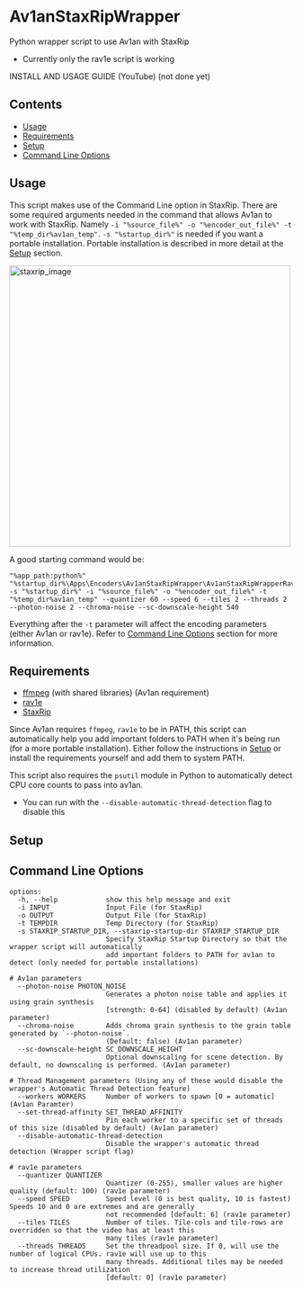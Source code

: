 # Av1anStaxRipWrapper
Python wrapper script to use Av1an with StaxRip
 - Currently only the rav1e script is working

INSTALL AND USAGE GUIDE (YouTube) (not done yet)

## Contents
- [Usage](#usage)
- [Requirements](#requirements)
- [Setup](#setup)
- [Command Line Options](#command-line-options)

## Usage
This script makes use of the Command Line option in StaxRip. There are some required arguments needed in the command that allows Av1an to work with StaxRip. Namely `-i "%source_file%" -o "%encoder_out_file%" -t "%temp_dir%av1an_temp"`. `-s "%startup_dir%"` is needed if you want a portable installation. Portable installation is described in more detail at the [Setup](#setup) section.

<img src="https://user-images.githubusercontent.com/1343896/209447195-c6ffb08c-bb6c-4792-a1cd-a09422c01156.png" alt="staxrip_image" width="500"/>

A good starting command would be:

```
"%app_path:python%" "%startup_dir%\Apps\Encoders\Av1anStaxRipWrapper\Av1anStaxRipWrapperRav1e.py" -s "%startup_dir%" -i "%source_file%" -o "%encoder_out_file%" -t "%temp_dir%av1an_temp" --quantizer 60 --speed 6 --tiles 2 --threads 2 --photon-noise 2 --chroma-noise --sc-downscale-height 540
```
Everything after the `-t` parameter will affect the encoding parameters (either Av1an or rav1e). Refer to [Command Line Options](#command-line-options) section for more information.

## Requirements
- [ffmpeg](https://ffmpeg.org/download.html) (with shared libraries) (Av1an requirement)
- [rav1e](https://github.com/xiph/rav1e/releases)
- [StaxRip](https://github.com/staxrip/staxrip/releases)

Since Av1an requires `ffmpeg`, `rav1e` to be in PATH, this script can automatically help you add important folders to PATH when it's being run (for a more portable installation). Either follow the instructions in [Setup](#setup) or install the requirements yourself and add them to system PATH.

This script also requires the `psutil` module in Python to automatically detect CPU core counts to pass into av1an.
 - You can run with the `--disable-automatic-thread-detection` flag to disable this

## Setup

## Command Line Options
```
options:
  -h, --help            show this help message and exit
  -i INPUT              Input File (for StaxRip)
  -o OUTPUT             Output File (for StaxRip)
  -t TEMPDIR            Temp Directory (for StaxRip)
  -s STAXRIP_STARTUP_DIR, --staxrip-startup-dir STAXRIP_STARTUP_DIR
                        Specify StaxRip Startup Directory so that the wrapper script will automatically 
                        add important folders to PATH for av1an to detect (only needed for portable installations)

# Av1an parameters
  --photon-noise PHOTON_NOISE
                        Generates a photon noise table and applies it using grain synthesis 
                        [strength: 0-64] (disabled by default) (Av1an parameter)
  --chroma-noise        Adds chroma grain synthesis to the grain table generated by `--photon-noise`. 
                        (Default: false) (Av1an parameter)
  --sc-downscale-height SC_DOWNSCALE_HEIGHT
                        Optional downscaling for scene detection. By default, no downscaling is performed. (Av1an parameter)

# Thread Management parameters (Using any of these would disable the wrapper's Automatic Thread Detection feature)
  --workers WORKERS     Number of workers to spawn [0 = automatic] (Av1an Paramter)
  --set-thread-affinity SET_THREAD_AFFINITY
                        Pin each worker to a specific set of threads of this size (disabled by default) (Av1an parameter)
  --disable-automatic-thread-detection
                        Disable the wrapper's automatic thread detection (Wrapper script flag)

# rav1e parameters
  --quantizer QUANTIZER
                        Quantizer (0-255), smaller values are higher quality (default: 100) (rav1e parameter)
  --speed SPEED         Speed level (0 is best quality, 10 is fastest) Speeds 10 and 0 are extremes and are generally 
                        not recommended [default: 6] (rav1e parameter)
  --tiles TILES         Number of tiles. Tile-cols and tile-rows are overridden so that the video has at least this 
                        many tiles (rav1e parameter)
  --threads THREADS     Set the threadpool size. If 0, will use the number of logical CPUs. rav1e will use up to this 
                        many threads. Additional tiles may be needed to increase thread utilization
                        [default: 0] (rav1e parameter)
```
